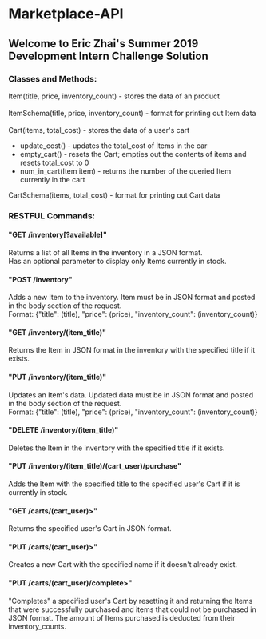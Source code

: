 # Marketplace-API
<!DOCTYPE html>
<html lang="en">
<head>
    <meta charset="UTF-8">
</head>
<body>
    <h2>
        Welcome to Eric Zhai's Summer 2019 Development Intern Challenge Solution
    </h2>
    <h3>
        Classes and Methods:
    </h3>
    <p>
        Item(title, price, inventory_count) - stores the data of an product <br> <br>
        ItemSchema(title, price, inventory_count) - format for printing out Item data <br> <br>
        Cart(items, total_cost) - stores the data of a user's cart
        <ul>
            <li>
                update_cost() - updates the total_cost of Items in the car
            </li>
            <li>
                empty_cart() - resets the Cart; empties out the contents of items and resets total_cost to 0
            </li>
            <li>
                num_in_cart(Item item) - returns the number of the queried Item currently in the cart
            </li>
        </ul>
        CartSchema(items, total_cost) - format for printing out Cart data <br>
    </p>
    <h3>
        RESTFUL Commands:
    </h3>
    <h4>
        "GET /inventory[?available]"
    </h4>
    <p>
        Returns a list of all Items in the inventory in a JSON format. <br>
        Has an optional parameter to display only Items currently in stock.
    </p>
    <h4>
        "POST /inventory"
    </h4>
    <p>
        Adds a new Item to the inventory. Item must be in JSON format and posted in the body section of the request. <br>
        Format: {"title": (title), "price": (price), "inventory_count": (inventory_count)}
    </p>
    <h4>
        "GET /inventory/(item_title)"
    </h4>
    <p>
        Returns the Item in JSON format in the inventory with the specified title if it exists.
    </p>
    <h4>
        "PUT /inventory/(item_title)"
    </h4>
    <p>
        Updates an Item's data. Updated data must be in JSON format and posted in the body section of the request. <br>
        Format: {"title": (title), "price": (price), "inventory_count": (inventory_count)}
    </p>
    <h4>
        "DELETE /inventory/(item_title)"
    </h4>
    <p>
        Deletes the Item in the inventory with the specified title if it exists.
    </p>
    <h4>
        "PUT /inventory/(item_title)/(cart_user)/purchase"
    </h4>
    <p>
        Adds the Item with the specified title to the specified user's Cart if it is currently in stock.
    </p>
    <h4>
        "GET /carts/(cart_user)>"
    </h4>
    <p>
        Returns the specified user's Cart in JSON format.
    </p>
    <h4>
        "PUT /carts/(cart_user)>"
    </h4>
    <p>
        Creates a new Cart with the specified name if it doesn't already exist.
    </p>
    <h4>
        "PUT /carts/(cart_user)/complete>"
    </h4>
    <p>
        "Completes" a specified user's Cart by resetting it and returning the Items that were successfully purchased
        and items that could not be purchased in JSON format. The amount of Items purchased is deducted from their
        inventory_counts.
    </p>
</body>
</html>
